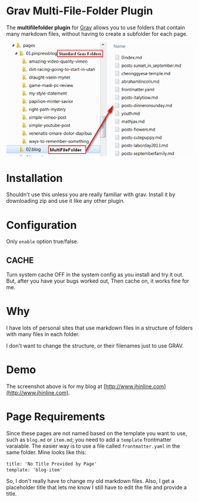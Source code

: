 ﻿# Grav Multi-File-Folder Plugin

The **multifilefolder plugin** for [Grav](http://github.com/getgrav/grav) allows you to use folders that contain many markdown files, without having to create a subfolder for each page.

![](assets/screenshot.png)

# Installation

Shouldn't use this unless you are really familiar with grav.  Install it by downloading zip and use it like any other plugin.

# Configuration

Only `enable` option true/false.

## CACHE
Turn system cache OFF in the system config as you install and try it out. But, after you have your bugs worked out, Then cache on, it works fine for me.

# Why

I have lots of personal sites that use markdown files in a structure of folders with many files in each folder.

I don't want to change the structure, or their filenames just to use GRAV.

# Demo

The screenshot above is for my blog at [http://www.jhinline.com](http://www.jhinline.com).

# Page Requirements

Since these pages are not named based on the template you want to use, such as `blog.md` or `item.md`; you need to add a `template` frontmatter varaiable. The easier way is to use a file called `frontmatter.yaml` in the same folder. Mine looks like this:

~~~~
title: 'No Title Provided by Page'
template: 'blog-item'
~~~~

So, I don't really have to change my old markdown files.  Also, I get a placeholder title that lets me know I still have to edit the file and provide a title.
